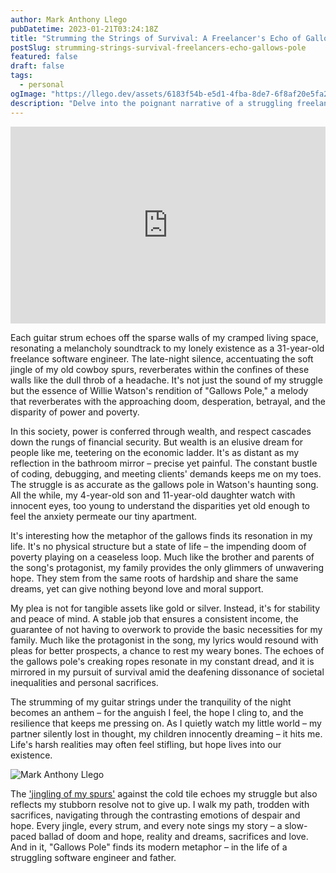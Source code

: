 ```yaml
---
author: Mark Anthony Llego
pubDatetime: 2023-01-21T03:24:18Z
title: "Strumming the Strings of Survival: A Freelancer's Echo of Gallows Pole"
postSlug: strumming-strings-survival-freelancers-echo-gallows-pole
featured: false
draft: false
tags:
  - personal
ogImage: "https://llego.dev/assets/6183f54b-e5d1-4fba-8de7-6f8af20e5fa2.jpg"
description: "Delve into the poignant narrative of a struggling freelance software engineer knitted with the echoes of 'Gallows Pole.' Experience his journey marked by hardships, sacrifice, and resilient hope."
---
```


<iframe width="100%" height="315" src="https://www.youtube.com/embed/NedEQ6sHloE?si=qE06ZayrQTEWr9HD" title="YouTube video player" frameborder="0" allow="accelerometer; autoplay; clipboard-write; encrypted-media; gyroscope; picture-in-picture; web-share" allowfullscreen></iframe>

Each guitar strum echoes off the sparse walls of my cramped living space, resonating a melancholy soundtrack to my lonely existence as a 31-year-old freelance software engineer. The late-night silence, accentuating the soft jingle of my old cowboy spurs, reverberates within the confines of these walls like the dull throb of a headache. It's not just the sound of my struggle but the essence of Willie Watson's rendition of "Gallows Pole," a melody that reverberates with the approaching doom, desperation, betrayal, and the disparity of power and poverty.

In this society, power is conferred through wealth, and respect cascades down the rungs of financial security. But wealth is an elusive dream for people like me, teetering on the economic ladder. It's as distant as my reflection in the bathroom mirror – precise yet painful. The constant bustle of coding, debugging, and meeting clients' demands keeps me on my toes. The struggle is as accurate as the gallows pole in Watson's haunting song. All the while, my 4-year-old son and 11-year-old daughter watch with innocent eyes, too young to understand the disparities yet old enough to feel the anxiety permeate our tiny apartment.

It's interesting how the metaphor of the gallows finds its resonation in my life. It's no physical structure but a state of life – the impending doom of poverty playing on a ceaseless loop. Much like the brother and parents of the song's protagonist, my family provides the only glimmers of unwavering hope. They stem from the same roots of hardship and share the same dreams, yet can give nothing beyond love and moral support.

My plea is not for tangible assets like gold or silver. Instead, it's for stability and peace of mind. A stable job that ensures a consistent income, the guarantee of not having to overwork to provide the basic necessities for my family. Much like the protagonist in the song, my lyrics would resound with pleas for better prospects, a chance to rest my weary bones. The echoes of the gallows pole's creaking ropes resonate in my constant dread, and it is mirrored in my pursuit of survival amid the deafening dissonance of societal inequalities and personal sacrifices.

The strumming of my guitar strings under the tranquility of the night becomes an anthem – for the anguish I feel, the hope I cling to, and the resilience that keeps me pressing on. As I quietly watch my little world – my partner silently lost in thought, my children innocently dreaming – it hits me. Life's harsh realities may often feel stifling, but hope lives into our existence.

![Mark Anthony Llego](https://llego.dev/assets/mmkhJbFZBSvcHUjp25WN.jpg)

The ['jingling of my spurs'](https://llego.dev/posts/battle-cry-weary-cowboy-trading-spurs-wings/) against the cold tile echoes my struggle but also reflects my stubborn resolve not to give up. I walk my path, trodden with sacrifices, navigating through the contrasting emotions of despair and hope. Every jingle, every strum, and every note sings my story – a slow-paced ballad of doom and hope, reality and dreams, sacrifices and love. And in it, "Gallows Pole" finds its modern metaphor – in the life of a struggling software engineer and father.
